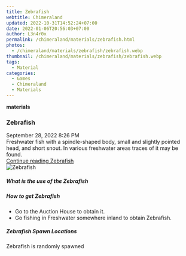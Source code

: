 ```yaml
---
title: Zebrafish
webtitle: Chimeraland
updated: 2022-10-31T14:52:24+07:00
date: 2022-01-06T20:56:03+07:00
author: L3n4r0x
permalink: /chimeraland/materials/zebrafish.html
photos:
  - /chimeraland/materials/zebrafish/zebrafish.webp
thumbnail: /chimeraland/materials/zebrafish/zebrafish.webp
tags:
  - Material
categories:
  - Games
  - Chimeraland
  - Materials
---
```


<section id="bootstrap-wrapper"><link rel="stylesheet" href="https://cdn.statically.io/gh/dimaslanjaka/Web-Manajemen/40ac3225/css/bootstrap-4.5-wrapper.css"/><div class="row g-0 border rounded overflow-hidden flex-md-row mb-4 shadow-sm position-relative"><div class="col p-4 d-flex flex-column position-static"><strong class="d-inline-block mb-2 text-success">materials</strong><h3 class="mb-0">Zebrafish</h3><div class="mb-1 text-muted">September 28, 2022 8:26 PM</div><div class="mb-2 border p-1">Freshwater fish with a spindle-shaped body, small and slightly pointed head, and short snout. In various freshwater areas traces of it may be found.</div><a href="#" class="stretched-link d-none">Continue reading Zebrafish</a></div><div class="col-auto d-none d-lg-block"><img src="/chimeraland/materials/zebrafish/zebrafish.webp" alt="Zebrafish"/></div></div><div class="row"><div class="col-lg-6 col-12 mb-2"><div class="card"><div class="card-body"><h5 class="card-title">What is the use of the Zebrafish</h5><div class="card-text"><ul></ul></div></div></div></div><div class="col-lg-6 col-12 mb-2"><div class="card"><div class="card-body"><h5 class="card-title">How to get Zebrafish</h5><div class="card-text"><ul><li>Go to the Auction House to obtain it.</li><li>Go fishing in Freshwater somewhere inland to obtain Zebrafish.</li></ul></div></div></div></div><div class="col-12 mb-2"><h5>Zebrafish Spawn Locations</h5><p>Zebrafish is randomly spawned</p></div></div></section>